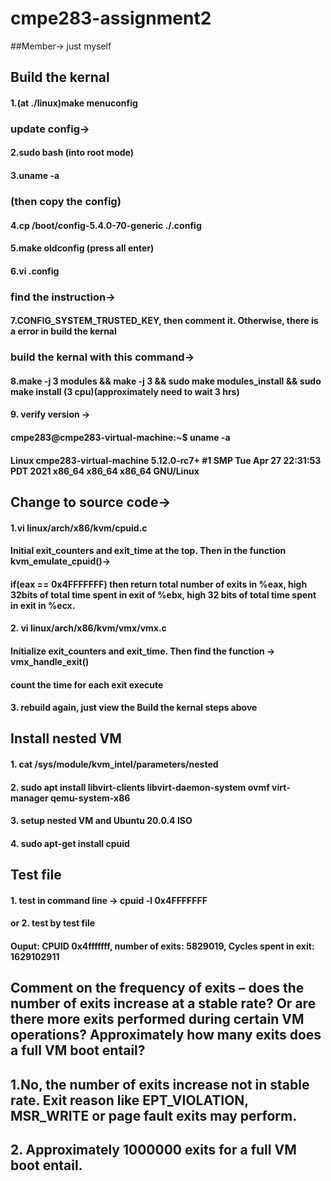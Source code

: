# cmpe283-assignment2

##Member-> just myself

## Build the kernal
#### 1.(at ./linux)make menuconfig
### update config->
#### 2.sudo bash (into root mode)
#### 3.uname -a 
### (then copy the config)
#### 4.cp /boot/config-5.4.0-70-generic ./.config
#### 5.make oldconfig (press all enter)
#### 6.vi .config
### find the instruction-> 
#### 7.CONFIG_SYSTEM_TRUSTED_KEY, then comment it. Otherwise, there is a error in build the kernal
### build the kernal with this command->
#### 8.make -j 3 modules && make -j 3 && sudo make modules_install && sudo make install (3 cpu)(approximately need to wait 3 hrs)
#### 9. verify version -> 
#### cmpe283@cmpe283-virtual-machine:~$ uname -a
#### Linux cmpe283-virtual-machine 5.12.0-rc7+ #1 SMP Tue Apr 27 22:31:53 PDT 2021 x86_64 x86_64 x86_64 GNU/Linux
 

## Change to source code->
#### 1.vi linux/arch/x86/kvm/cpuid.c
####     Initial exit_counters and exit_time at the top. Then in the function kvm_emulate_cpuid()->
####  if(eax == 0x4FFFFFFF) then return total number of exits in %eax, high 32bits of total time spent in exit of %ebx, high 32 bits of total time spent in exit in %ecx.
#### 2. vi linux/arch/x86/kvm/vmx/vmx.c
####   Initialize exit_counters and exit_time. Then find the function -> vmx_handle_exit()
####     count the time for each exit execute
#### 3. rebuild again, just view the Build the kernal steps above

## Install nested VM
#### 1. cat /sys/module/kvm_intel/parameters/nested
#### 2. sudo apt install libvirt-clients libvirt-daemon-system ovmf virt-manager qemu-system-x86
#### 3. setup nested VM and Ubuntu 20.0.4 ISO
#### 4. sudo apt-get install cpuid

## Test file
#### 1. test in command line -> cpuid -l 0x4FFFFFFF
#### or 2. test by test file
#### Ouput: CPUID 0x4fffffff, number of exits: 5829019, Cycles spent in exit:  1629102911

## Comment on the frequency of exits – does the number of exits increase at a stable rate? Or are there more exits performed during certain VM operations? Approximately how many exits does a full VM boot entail?

## 1.No, the number of exits increase not in stable rate. Exit reason like EPT_VIOLATION, MSR_WRITE or page fault exits may perform.
## 2. Approximately 1000000 exits for a full VM boot entail.

